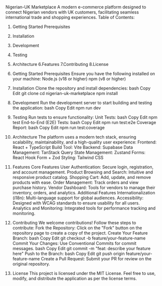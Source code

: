 Nigerian-UK Marketplace
A modern e-commerce platform designed to connect Nigerian vendors with UK customers, facilitating seamless international trade and shopping experiences.
Table of Contents:
1. Getting Started Prerequisites
2. Installation
3. Development
4. Testing
5. Architecture
6.Features
7.Contributing
8.License

1. Getting Started Prerequisites
Ensure you have the following installed on your machine:
Node.js (v18 or higher)
npm (v8 or higher)

2. Installation
Clone the repository and install dependencies:
bash
Copy
Edit
git clone <repository-url>
cd nigerian-uk-marketplace
npm install

3. Development
Run the development server to start building and testing the application:
bash
Copy
Edit
npm run dev

4. Testing
Run tests to ensure functionality:
Unit Tests:
bash
Copy
Edit
npm test
End-to-End (E2E) Tests:
bash
Copy
Edit
npm run test:e2e
Coverage Report:
bash
Copy
Edit
npm run test:coverage

5. Architecture
The platform uses a modern tech stack, ensuring scalability, maintainability, and a high-quality user experience:
Frontend: React + TypeScript
Build Tool: Vite
Backend: Supabase
Data Management: TanStack Query
State Management: Zustand
Forms: React Hook Form + Zod
Styling: Tailwind CSS

6. Features
Core Features
User Authentication: Secure login, registration, and account management.
Product Browsing and Search: Intuitive and responsive product catalog.
Shopping Cart: Add, update, and remove products with ease.
Order Management: Track orders and view purchase history.
Vendor Dashboard: Tools for vendors to manage their inventory, orders, and analytics.
Additional Features
Internationalization (i18n): Multi-language support for global audiences.
Accessibility: Designed with WCAG standards to ensure usability for all users.
Analytics and Monitoring: Integrated tools for performance tracking and monitoring.

7. Contributing
We welcome contributions! Follow these steps to contribute:
Fork the Repository:
Click on the "Fork" button on the repository page to create a copy of the project.
Create Your Feature Branch:
bash
Copy
Edit
git checkout -b feature/your-feature-name
Commit Your Changes:
Use Conventional Commits for commit messages.
bash
Copy
Edit
git commit -m "feat: describe your feature here"
Push to the Branch:
bash
Copy
Edit
git push origin feature/your-feature-name
Create a Pull Request:
Submit your PR for review on the original repository.

8. License
This project is licensed under the MIT License.
Feel free to use, modify, and distribute the application as per the license terms.
